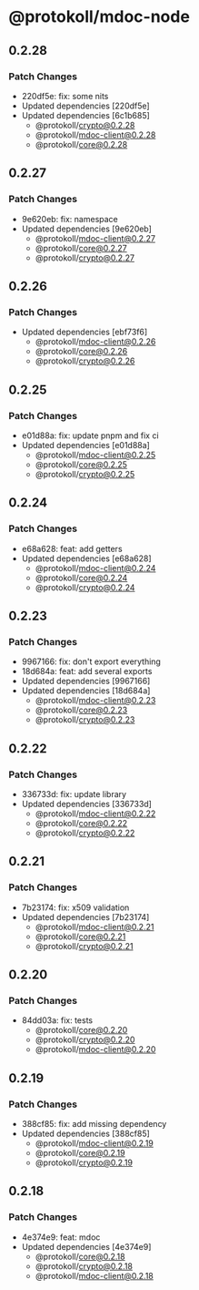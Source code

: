 # @protokoll/mdoc-node

## 0.2.28

### Patch Changes

- 220df5e: fix: some nits
- Updated dependencies [220df5e]
- Updated dependencies [6c1b685]
  - @protokoll/crypto@0.2.28
  - @protokoll/mdoc-client@0.2.28
  - @protokoll/core@0.2.28

## 0.2.27

### Patch Changes

- 9e620eb: fix: namespace
- Updated dependencies [9e620eb]
  - @protokoll/mdoc-client@0.2.27
  - @protokoll/core@0.2.27
  - @protokoll/crypto@0.2.27

## 0.2.26

### Patch Changes

- Updated dependencies [ebf73f6]
  - @protokoll/mdoc-client@0.2.26
  - @protokoll/core@0.2.26
  - @protokoll/crypto@0.2.26

## 0.2.25

### Patch Changes

- e01d88a: fix: update pnpm and fix ci
- Updated dependencies [e01d88a]
  - @protokoll/mdoc-client@0.2.25
  - @protokoll/core@0.2.25
  - @protokoll/crypto@0.2.25

## 0.2.24

### Patch Changes

- e68a628: feat: add getters
- Updated dependencies [e68a628]
  - @protokoll/mdoc-client@0.2.24
  - @protokoll/core@0.2.24
  - @protokoll/crypto@0.2.24

## 0.2.23

### Patch Changes

- 9967166: fix: don't export everything
- 18d684a: feat: add several exports
- Updated dependencies [9967166]
- Updated dependencies [18d684a]
  - @protokoll/mdoc-client@0.2.23
  - @protokoll/core@0.2.23
  - @protokoll/crypto@0.2.23

## 0.2.22

### Patch Changes

- 336733d: fix: update library
- Updated dependencies [336733d]
  - @protokoll/mdoc-client@0.2.22
  - @protokoll/core@0.2.22
  - @protokoll/crypto@0.2.22

## 0.2.21

### Patch Changes

- 7b23174: fix: x509 validation
- Updated dependencies [7b23174]
  - @protokoll/mdoc-client@0.2.21
  - @protokoll/core@0.2.21
  - @protokoll/crypto@0.2.21

## 0.2.20

### Patch Changes

- 84dd03a: fix: tests
  - @protokoll/core@0.2.20
  - @protokoll/crypto@0.2.20
  - @protokoll/mdoc-client@0.2.20

## 0.2.19

### Patch Changes

- 388cf85: fix: add missing dependency
- Updated dependencies [388cf85]
  - @protokoll/mdoc-client@0.2.19
  - @protokoll/core@0.2.19
  - @protokoll/crypto@0.2.19

## 0.2.18

### Patch Changes

- 4e374e9: feat: mdoc
- Updated dependencies [4e374e9]
  - @protokoll/core@0.2.18
  - @protokoll/crypto@0.2.18
  - @protokoll/mdoc-client@0.2.18
